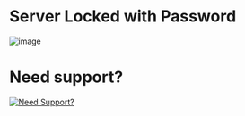 # Server Locked with Password
![image](https://user-images.githubusercontent.com/71755882/209230620-285de4fd-9175-465f-91c5-87d76557feff.png)


# Need support?
[![Need Support?](https://discordapp.com/api/guilds/857672921912836116/widget.png?style=banner3)](https://discord.gg/Z9Mxu72zZ6)
